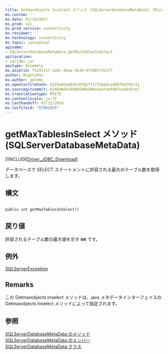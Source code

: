 ```yaml
---
title: Getmaxobjects Inselect メソッド (SQLServerDatabaseMetaData) |Microsoft Docs
ms.custom: ''
ms.date: 01/19/2017
ms.prod: sql
ms.prod_service: connectivity
ms.reviewer: ''
ms.technology: connectivity
ms.topic: conceptual
apiname:
- SQLServerDatabaseMetaData.getMaxTablesInSelect
apilocation:
- sqljdbc.jar
apitype: Assembly
ms.assetid: f5291217-2a0c-4daa-9e39-9f348fc911f7
author: MightyPen
ms.author: genemi
ms.openlocfilehash: d125e9dad6d5c6f82ff177abdaced9d784295c11
ms.sourcegitcommit: b2464064c0566590e486a3aafae6d67ce2645cef
ms.translationtype: MTE75
ms.contentlocale: ja-JP
ms.lasthandoff: 07/15/2019
ms.locfileid: "67981925"
---
```

# <a name="getmaxtablesinselect-method-sqlserverdatabasemetadata"></a>getMaxTablesInSelect メソッド (SQLServerDatabaseMetaData)
[!INCLUDE[Driver_JDBC_Download](../../../includes/driver_jdbc_download.md)]

  データベースで SELECT ステートメントに許容される最大のテーブル数を取得します。  
  
## <a name="syntax"></a>構文  
  
```  
  
public int getMaxTablesInSelect()  
```  
  
## <a name="return-value"></a>戻り値  
 許容されるテーブル数の最大値を示す **int** です。  
  
## <a name="exceptions"></a>例外  
 [SQLServerException](../../../connect/jdbc/reference/sqlserverexception-class.md)  
  
## <a name="remarks"></a>Remarks  
 この Getmaxobjects Inselect メソッドは、java メタデータインターフェイスの Getmaxobjects Inselect メソッドによって指定されます。  
  
## <a name="see-also"></a>参照  
 [SQLServerDatabaseMetaData のメソッド](../../../connect/jdbc/reference/sqlserverdatabasemetadata-methods.md)   
 [SQLServerDatabaseMetaData のメンバー](../../../connect/jdbc/reference/sqlserverdatabasemetadata-members.md)   
 [SQLServerDatabaseMetaData クラス](../../../connect/jdbc/reference/sqlserverdatabasemetadata-class.md)  
  
  
